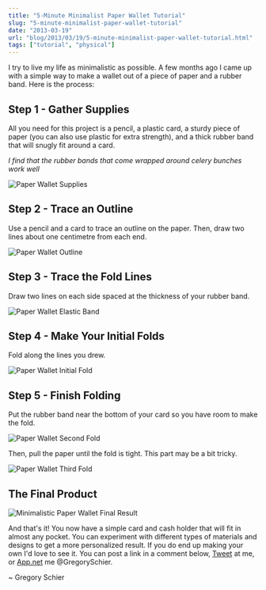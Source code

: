 ```yaml
---
title: "5-Minute Minimalist Paper Wallet Tutorial"
slug: "5-minute-minimalist-paper-wallet-tutorial"
date: "2013-03-19"
url: "blog/2013/03/19/5-minute-minimalist-paper-wallet-tutorial.html"
tags: ["tutorial", "physical"]
---
```


I try to live my life as minimalistic as possible. A few months ago I came up with a simple way to make a wallet out of a piece of paper and a rubber band. Here is the process:

## Step 1 - Gather Supplies

All you need for this project is a pencil, a plastic card, a sturdy piece of paper (you can also use plastic for extra strength), and a thick rubber band that will snugly fit around a card.

*I find that the rubber bands that come wrapped around celery bunches work well*

![Paper Wallet Supplies](https://s3.amazonaws.com/gschierBlog/images/wallet/2013-03-19+02.48.16.jpg)

## Step 2 - Trace an Outline

Use a pencil and a card to trace an outline on the paper. Then, draw two lines about one centimetre from each end.

![Paper Wallet Outline](https://s3.amazonaws.com/gschierBlog/images/wallet/2013-03-19+03.12.10.jpg)

## Step 3 - Trace the Fold Lines

Draw two lines on each side spaced at the thickness of your rubber band.

![Paper Wallet Elastic Band](https://s3.amazonaws.com/gschierBlog/images/wallet/2013-03-19+02.58.05.jpg)

## Step 4 - Make Your Initial Folds

Fold along the lines you drew.

![Paper Wallet Initial Fold](https://s3.amazonaws.com/gschierBlog/images/wallet/2013-03-19+03.01.30.jpg)

## Step 5 - Finish Folding

Put the rubber band near the bottom of your card so you have room to make the fold.

![Paper Wallet Second Fold](https://s3.amazonaws.com/gschierBlog/images/wallet/2013-03-19+03.03.10.jpg)

Then, pull the paper until the fold is tight. This part may be a bit tricky.

![Paper Wallet Third Fold](https://s3.amazonaws.com/gschierBlog/images/wallet/2013-03-19+03.04.11.jpg)

## The Final Product

![Minimalistic Paper Wallet Final Result](https://s3.amazonaws.com/gschierBlog/images/wallet/2013-03-19+03.06.56.jpg)

And that's it! You now have a simple card and cash holder that will fit in almost any pocket. You can experiment with different types of materials and designs to get a more personalized result. If you do end up making your own I'd love to see it. You can post a link in a comment below, [Tweet](https://twitter.com/GregorySchier) at me, or [App.net](https://alpha.app.net/gregoryschier) me @GregorySchier.

~ Gregory Schier







